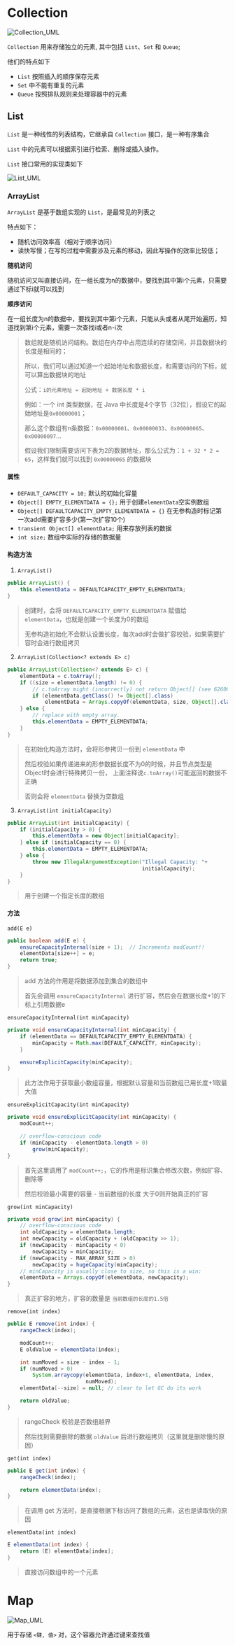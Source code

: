 # Collection

![Collection_UML](image/Collection_UML.png)

`Collection` 用来存储独立的元素, 其中包括 `List`、`Set` 和 `Queue`; 

他们的特点如下

- `List` 按照插入的顺序保存元素
- `Set` 中不能有重复的元素
- `Queue` 按照排队规则来处理容器中的元素

## List

`List` 是一种线性的列表结构，它继承自 `Collection` 接口，是一种有序集合

`List` 中的元素可以根据索引进行检索、删除或插入操作。

`List` 接口常用的实现类如下

![List_UML](image/List_UML.png)

### ArrayList

`ArrayList` 是基于数组实现的 `List`，是最常见的列表之

特点如下：

- 随机访问效率高（相对于顺序访问）
- 读快写慢；在写的过程中需要涉及元素的移动，因此写操作的效率比较低；

**随机访问**

随机访问又叫直接访问，在一组长度为n的数据中，要找到其中第i个元素，只需要通过下标i就可以找到

**顺序访问**

在一组长度为n的数据中，要找到其中第i个元素，只能从头或者从尾开始遍历，知道找到第i个元素，需要一次查找i或者n-i次

> 数组就是随机访问结构。数组在内存中占用连续的存储空间，并且数据块的长度是相同的；
> 
> 所以，我们可以通过知道一个起始地址和数据长度，和需要访问的下标，就可以算出数据块的地址
> 
> 公式：`i的元素地址 = 起始地址 + 数据长度 * i`
> 
> 例如：一个 int 类型数据，在 Java 中长度是4个字节（32位），假设它的起始地址是`0x00000001`；
> 
> 那么这个数组有n条数据：`0x00000001`、`0x00000033`、`0x00000065`、`0x00000097`...
> 
> 假设我们限制需要访问下表为2的数据地址，那么公式为：`1 + 32 * 2 = 65`，这样我们就可以找到 `0x00000065` 的数据块
> 

#### 属性

- `DEFAULT_CAPACITY = 10;` 默认的初始化容量
- `Object[] EMPTY_ELEMENTDATA = {};` 用于创建`elementData`空实例数组
- `Object[] DEFAULTCAPACITY_EMPTY_ELEMENTDATA = {}` 在无参构造时标记第一次add需要扩容多少(第一次扩容10个)
- `transient Object[] elementData;` 用来存放列表的数据
- `int size;` 数组中实际的存储的数据量

#### 构造方法

1. `ArrayList()`

```java
public ArrayList() {
    this.elementData = DEFAULTCAPACITY_EMPTY_ELEMENTDATA;
}
```

> 创建时，会将 `DEFAULTCAPACITY_EMPTY_ELEMENTDATA` 赋值给 `elementData`，也就是创建一个长度为0的数组
>  
> 无参构造初始化不会默认设置长度，每次add时会做扩容校验，如果需要扩容时会进行数组拷贝

2. `ArrayList(Collection<? extends E> c)`

```java
public ArrayList(Collection<? extends E> c) {
    elementData = c.toArray();
    if ((size = elementData.length) != 0) {
        // c.toArray might (incorrectly) not return Object[] (see 6260652)
        if (elementData.getClass() != Object[].class)
            elementData = Arrays.copyOf(elementData, size, Object[].class);
    } else {
        // replace with empty array.
        this.elementData = EMPTY_ELEMENTDATA;
    }
}
```

> 在初始化构造方法时，会将形参拷贝一份到 `elementData` 中
> 
> 然后校验如果传递进来的形参数据长度不为0的时候，并且节点类型是Object时会进行特殊拷贝一份，
> 上面注释说`c.toArray()`可能返回的数据不正确
> 
> 否则会将 `elementData` 替换为空数组
>

3. `ArrayList(int initialCapacity)`

```java
public ArrayList(int initialCapacity) {
    if (initialCapacity > 0) {
        this.elementData = new Object[initialCapacity];
    } else if (initialCapacity == 0) {
        this.elementData = EMPTY_ELEMENTDATA;
    } else {
        throw new IllegalArgumentException("Illegal Capacity: "+
                                           initialCapacity);
    }
}
```

> 用于创建一个指定长度的数组

#### 方法

`add(E e)`

```java
public boolean add(E e) {
    ensureCapacityInternal(size + 1);  // Increments modCount!!
    elementData[size++] = e;
    return true;
}
```

> add 方法的作用是将数据添加到集合的数组中
> 
> 首先会调用 `ensureCapacityInternal` 进行扩容，然后会在数据长度+1的下标上引用数据e

`ensureCapacityInternal(int minCapacity)`

```java
private void ensureCapacityInternal(int minCapacity) {
    if (elementData == DEFAULTCAPACITY_EMPTY_ELEMENTDATA) {
        minCapacity = Math.max(DEFAULT_CAPACITY, minCapacity);
    }

    ensureExplicitCapacity(minCapacity);
}
```

> 此方法作用于获取最小数组容量，根据默认容量和当前数组已用长度+1取最大值

`ensureExplicitCapacity(int minCapacity)`

```java
private void ensureExplicitCapacity(int minCapacity) {
    modCount++;

    // overflow-conscious code
    if (minCapacity - elementData.length > 0)
        grow(minCapacity);
}
```

> 首先这里调用了 `modCount++;`，它的作用是标识集合修改次数，例如扩容、删除等
> 
> 然后校验最小需要的容量 - 当前数组的长度 大于0则开始真正的扩容
> 

`grow(int minCapacity)`

```java
private void grow(int minCapacity) {
    // overflow-conscious code
    int oldCapacity = elementData.length;
    int newCapacity = oldCapacity + (oldCapacity >> 1);
    if (newCapacity - minCapacity < 0)
        newCapacity = minCapacity;
    if (newCapacity - MAX_ARRAY_SIZE > 0)
        newCapacity = hugeCapacity(minCapacity);
    // minCapacity is usually close to size, so this is a win:
    elementData = Arrays.copyOf(elementData, newCapacity);
}
```

> 真正扩容的地方，扩容的数量是 `当前数组的长度的1.5倍`

`remove(int index)`

```java
public E remove(int index) {
    rangeCheck(index);

    modCount++;
    E oldValue = elementData(index);

    int numMoved = size - index - 1;
    if (numMoved > 0)
        System.arraycopy(elementData, index+1, elementData, index,
                         numMoved);
    elementData[--size] = null; // clear to let GC do its work

    return oldValue;
}
```

> rangeCheck 校验是否数组越界
> 
> 然后找到需要删除的数据 `oldValue` 后进行数组拷贝（这里就是删除慢的原因）

`get(int index)`

```java
public E get(int index) {
    rangeCheck(index);

    return elementData(index);
}
```

> 在调用 get 方法时，是直接根据下标访问了数组的元素，这也是读取快的原因

`elementData(int index)`

```java
E elementData(int index) {
    return (E) elementData[index];
}
```

> 直接访问数组中的一个元素

# Map

![Map_UML](image/Map_UML.png)

用于存储 `<键, 值>` 对，这个容器允许通过键来查找值 
